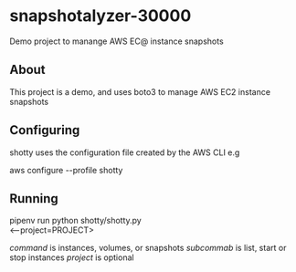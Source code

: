# snapshotalyzer-30000

Demo project to manange AWS EC@ instance snapshots

## About

This project is a demo, and uses boto3 to manage AWS EC2 instance snapshots

## Configuring

shotty uses the configuration file created by the AWS CLI e.g

 aws configure --profile shotty

## Running

 pipenv run python shotty/shotty.py <command> <subcommand>    
            <--project=PROJECT>

 *command* is instances, volumes, or snapshots
 *subcommab* is list, start or stop instances
 *project* is optional
